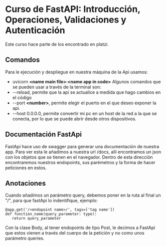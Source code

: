 # Curso de FastAPI: Introducción, Operaciones, Validaciones y Autenticación

Este curso hace parte de los encontrado en platzi.


## Comandos
Para le ejecución y despliegue en nuestra máquina de la Api usamos:
* uvicorn **\<name main file\>**:**\<name app in code\>**
Algunos comandos que se pueden usar a través de la terminal son:
* --reload, permite que la api se actualice a medida que hago cambios en el código
* --port **\<number\>**, permite elegir el puerto en el que deseo exponer la api.
* --host 0.0.0.0, permite convertir mi pc en un host de la red a la que se conecta, por lo que
se puede abrir desde otros dispositivos.

## Documentación FastApi

FastApi hace uso de swagger para generar una documentación de nuestra app. Para ver esta le añadimos a
nuestra url /docs, allí encontramos un json con los objetos que se tienen en el navegador. Dentro de esta
dirección encontraremos nuestros endopoints, sus parémetros y la forma de hacer peticiones en estos.

## Anotaciones

Cuando añadimos un parámetro query, debemos poner en la ruta al final un "/", para que fastApi lo indentifique, ejemplo:
 
 ```
@app.get('/<endopoint name>/', tags=['tag name'])
def function_name(query_parameter: type):
    return query_parameter

```

Con la clase Body, al tener endopoints de tipo Post, le decimos a FastApi que estos vienen a través del cuerpo de la petición
y no como unos parámetro queries.
